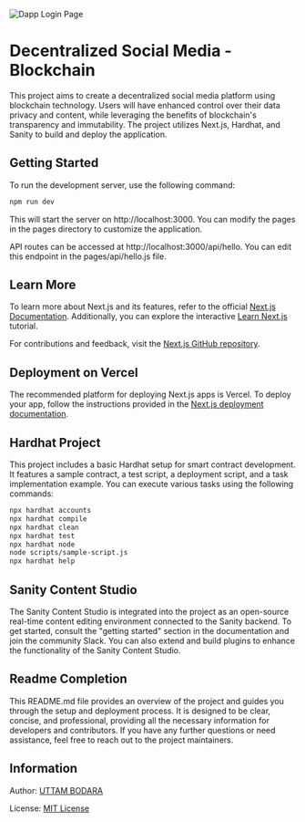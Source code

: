 ![Dapp Login Page](https://github.com/hemanth1223/decentralized-social-media-using-blockchain/assets/86236166/13c12130-f647-4510-a042-b5fbcfa0444f)
# Decentralized Social Media - Blockchain
This project aims to create a decentralized social media platform using blockchain technology. Users will have enhanced control over their data privacy and content, while leveraging the benefits of blockchain's transparency and immutability. The project utilizes Next.js, Hardhat, and Sanity to build and deploy the application.

## Getting Started
To run the development server, use the following command:
```bash
npm run dev
```

This will start the server on http://localhost:3000. You can modify the pages in the pages directory to customize the application.

API routes can be accessed at http://localhost:3000/api/hello. You can edit this endpoint in the pages/api/hello.js file.

## Learn More
To learn more about Next.js and its features, refer to the official [Next.js Documentation](https://nextjs.org/docs). Additionally, you can explore the interactive [Learn Next.js](https://nextjs.org/learn/foundations/about-nextjs) tutorial.

For contributions and feedback, visit the [Next.js GitHub repository](https://github.com/vercel/next.js).

## Deployment on Vercel
The recommended platform for deploying Next.js apps is Vercel. To deploy your app, follow the instructions provided in the [Next.js deployment documentation](https://nextjs.org/docs/pages/building-your-application/deploying).

## Hardhat Project
This project includes a basic Hardhat setup for smart contract development. It features a sample contract, a test script, a deployment script, and a task implementation example. You can execute various tasks using the following commands:
```bash
npx hardhat accounts
npx hardhat compile
npx hardhat clean
npx hardhat test
npx hardhat node
node scripts/sample-script.js
npx hardhat help
```

## Sanity Content Studio
The Sanity Content Studio is integrated into the project as an open-source real-time content editing environment connected to the Sanity backend. To get started, consult the "getting started" section in the documentation and join the community Slack. You can also extend and build plugins to enhance the functionality of the Sanity Content Studio.

## Readme Completion
This README.md file provides an overview of the project and guides you through the setup and deployment process. It is designed to be clear, concise, and professional, providing all the necessary information for developers and contributors. If you have any further questions or need assistance, feel free to reach out to the project maintainers.


Information
------------------

Author: [UTTAM BODARA](https://buymeacoffee.com/uttambodara)

License: [MIT License](https://opensource.org/licenses/MIT)
